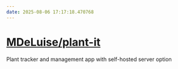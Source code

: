 ```yaml
---
date: 2025-08-06 17:17:18.470768
---
```


# [MDeLuise/plant-it](https://github.com/MDeLuise/plant-it)

Plant tracker and management app with self-hosted server option